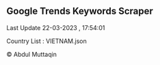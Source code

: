 

## Google Trends Keywords Scraper 
 
Last Update 22-03-2023 , 17:54:01

Country List :
VIETNAM.json



© Abdul Muttaqin 
